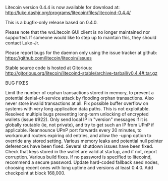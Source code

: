 Litecoin version 0.4.4 is now available for download at:
http://luke.dashjr.org/programs/litecoin/files/litecoind-0.4.4/

This is a bugfix-only release based on 0.4.0.

Please note that the wxLitecoin GUI client is no longer maintained nor supported. If someone would like to step up to maintain this, they should contact Luke-Jr.

Please report bugs for the daemon only using the issue tracker at github:
https://github.com/litecoin/litecoin/issues

Stable source code is hosted at Gitorious:
http://gitorious.org/litecoin/litecoind-stable/archive-tarball/v0.4.4#.tar.gz

BUG FIXES

Limit the number of orphan transactions stored in memory, to prevent a potential denial-of-service attack by flooding orphan transactions. Also never store invalid transactions at all.
Fix possible buffer overflow on systems with very long application data paths. This is not exploitable.
Resolved multiple bugs preventing long-term unlocking of encrypted wallets (issue #922).
Only send local IP in "version" messages if it is globally routable (ie, not private), and try to get such an IP from UPnP if applicable.
Reannounce UPnP port forwards every 20 minutes, to workaround routers expiring old entries, and allow the -upnp option to override any stored setting.
Various memory leaks and potential null pointer deferences have been
fixed.
Several shutdown issues have been fixed.
Check that keys stored in the wallet are valid at startup, and if not,
report corruption.
Various build fixes.
If no password is specified to litecoind, recommend a secure password.
Update hard-coded fallback seed nodes, choosing recent ones with long uptime and versions at least 0.4.0.
Add checkpoint at block 168,000.

